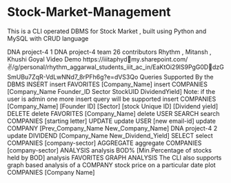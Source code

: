# Stock-Market-Management
This is a CLI operated DBMS for Stock Market , built using Python and MySQL with CRUD language

DNA project-4 1
DNA project-4
team 26
contributors Rhythm , Mitansh , Khushi Goyal
Video
Demo
https://iiitaphydmy.sharepoint.com/:v:/g/personal/rhythm_aggarwal_students_iiit_ac_in/EaKtOi29lS9PgG0DdzGSmUBu7ZqR-VdLwNNd7_8rPFh6g?e=dVS3Qo
Queries Supported By the DBMS
INSERT
insert FAVORITES [Company_Name]
insert COMPANIES [Company_Name Founder_ID Sector StockUID DividendYield]
Note: if the user is admin one more insert query will be supported
insert COMPANIES [Company_Name] [Founder ID] [Sector] [stock Unique ID] [Dividend yield]
DELETE
delete FAVORITES [Company_Name]
delete USER
SEARCH
search COMPANIES [starting letter]
UPDATE
update USER [new email-id]
update COMPANY [Prev_Company_Name New_Company_Name]
DNA project-4 2
update DIVIDEND [Company_Name New_Dividend_Yield]
SELECT
select COMPANIES [company-sector]
AGGREGATE
aggregate COMPANIES [company-sector]
ANALYSIS
analysis BOD% [Min.Percentage of stocks held by BOD]
analysis FAVORITES
GRAPH ANALYSIS
The CLI also supports graph based analysis of a COMPANY stock price on a particular date
plot COMPANIES [Company Name]
